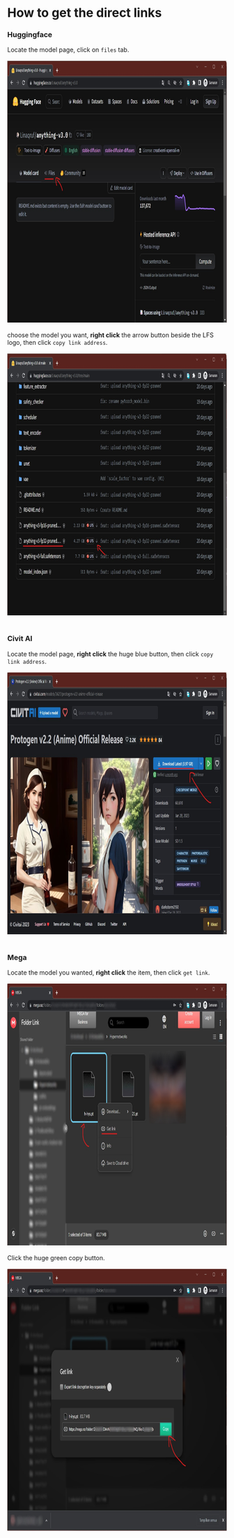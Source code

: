 # How to get the direct links

### Huggingface

Locate the model page, click on `files` tab.<br/><br/>
<img src="images/huggingface1.jpg" alt="hg1" height="600"><br/><br/>
choose the model you want, **right click** the arrow button beside the LFS logo, then click `copy link address`.<br/><br/>
<img src="images/huggingface2.jpg" alt="hg2" height="600"><br/><br/>

### Civit AI

Locate the model page, **right click** the huge blue button, then click `copy link address`.<br/><br/>
<img src="images/civit.jpg" alt="cv" height="600"><br/><br/>

### Mega

Locate the model you wanted, **right click** the item, then click `get link`.<br/><br/>
<img src="images/mega1.jpg" alt="mg1" height="600"><br/><br/>
Click the huge green copy button.<br/><br/>
<img src="images/mega2.jpg" alt="mg2" height="600"><br/><br/>